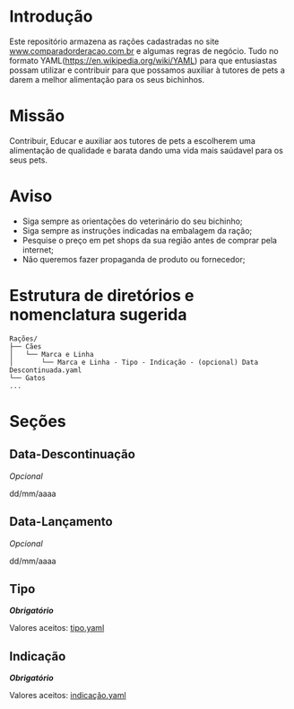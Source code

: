# Introdução

Este repositório armazena as rações cadastradas no site www.comparadorderacao.com.br e algumas regras de negócio. Tudo no formato YAML(https://en.wikipedia.org/wiki/YAML) para que entusiastas possam utilizar e contribuir para que possamos auxiliar à tutores de pets a darem a melhor alimentação para os seus bichinhos.


# Missão

Contribuir, Educar e auxiliar aos tutores de pets a escolherem uma alimentação de qualidade e barata dando uma vida mais saúdavel para os seus pets.


# Aviso

- Siga sempre as orientações do veterinário do seu bichinho;
- Siga sempre as instruções indicadas na embalagem da ração;
- Pesquise o preço em pet shops da sua região antes de comprar pela internet;
- Não queremos fazer propaganda de produto ou fornecedor;

# Estrutura de diretórios e nomenclatura sugerida

```
Rações/
├── Cães
│   └── Marca e Linha
│       └── Marca e Linha - Tipo - Indicação - (opcional) Data Descontinuada.yaml
└── Gatos
...
```

# Seções

## Data-Descontinuação

_Opcional_
 
 dd/mm/aaaa

## Data-Lançamento

_Opcional_

dd/mm/aaaa

## Tipo

**_Obrigatório_**

Valores aceitos: [tipo.yaml](configs/tipo.yaml)

## Indicação

**_Obrigatório_**

Valores aceitos: [indicação.yaml](configs/indicação.yaml)
